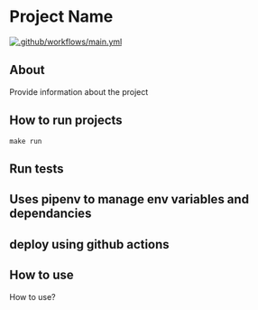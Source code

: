 # Project Name
[![.github/workflows/main.yml](https://github.com/ShivanS93/python-template/actions/workflows/main.yml/badge.svg)](https://github.com/ShivanS93/python-template/actions/workflows/main.yml)
## About

Provide information about the project

## How to run projects

```shell
make run
```

## Run tests

## Uses pipenv to manage env variables and dependancies

## deploy using github actions


## How to use

How to use?
